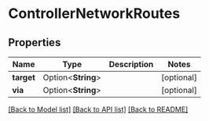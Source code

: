 # ControllerNetworkRoutes

## Properties

Name | Type | Description | Notes
------------ | ------------- | ------------- | -------------
**target** | Option<**String**> |  | [optional]
**via** | Option<**String**> |  | [optional]

[[Back to Model list]](../README.md#documentation-for-models) [[Back to API list]](../README.md#documentation-for-api-endpoints) [[Back to README]](../README.md)


